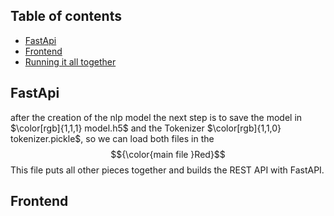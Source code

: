 ## Table of contents
* [FastApi](#fastapi)
* [Frontend](#frontend)
* [Running it all together](#Running-it-all-together)


## FastApi
after the creation of the nlp model the next step is to save the model in $\color[rgb]{1,1,1} model.h5$
 and the Tokenizer $\color[rgb]{1,1,0} tokenizer.pickle$, so we can load both files in the $${\color{main file }Red}$$ This file puts all other pieces together and builds the REST API with FastAPI.


## Frontend
